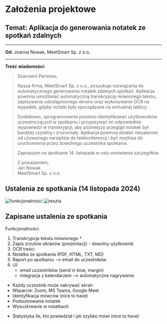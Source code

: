 # Założenia projektowe

## Temat: Aplikacja do generowania notatek ze spotkań zdalnych

---

**Od:** Joanna Nowak, MeetSmart Sp. z o.o.

---

**Treść wiadomości:**

>Szanowni Państwo,
>
>Nasza firma, MeetSmart Sp. z o.o., poszukuje rozwiązania do automatycznego generowania notatek zdalnych spotkań. Aplikacja powinna umożliwiać automatyczną transkrypcję mówionego tekstu, zapisywanie udostępnionego ekranu oraz wykonywanie OCR na wypadek, gdyby notatki były sporządzane na wirtualnej tablicy.
>
>Dodatkowo, oprogramowanie powinno identyfikować użytkowników uczestniczących w spotkaniu i przypisywać im odpowiednie wypowiedzi w transkrypcji, aby późniejszy przegląd notatek był bardziej czytelny i zrozumiały. Aplikacja powinna działać niezależnie od używanego narzędzia do telekonferencji i być możliwa do uruchomienia przez dowolnego uczestnika spotkania.
>
>Zapraszam na spotkanie 14. listopada w celu omówienia szczegółów.
>
>Z poważaniem,  
>Jan Nowak  
>MeetSmart Sp. z o.o.

## Ustalenia ze spotkania (14 listopada 2024)

![funkcjonalności](https://github.com/user-attachments/assets/31715dd1-55f9-4a02-96b7-084c71efc5e3)
![reszta](https://github.com/user-attachments/assets/91ecae5c-ae91-43b6-83e9-1055f5ef928e)

## Zapisane ustalenia ze spotkania 

Funkcjonalności:
1) Transkrypcja tekstu mówionego *
2) Zapis zrzutów ekranów (prezentacji) - dowolny użytkownik
3) OCR treści
4) Notatka ze spotkania (PDF, HTML, TXT, MD)
5) Raport po spotkaniu --> email do uczestników
6) UI:
     - email uczestników (send in blue, margin)
     - integracja z kalendarzem --> automatyczne nagrywanie
  
- Każdy uczestnik może nakrywać ekran
- Wsparcie: Zoom, MS Teams, Google Meet
- Identyfikacja mówców (nice to have)
- Podsumowanie notatek
- Wysuzkiwanie w notatkach
* Statystyka ile, kto powiedział i jak szybko mówi (nice to have)



